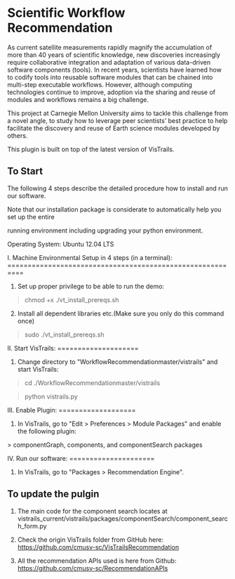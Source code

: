 # Scientific Workflow Recommendation
As current satellite measurements rapidly magnify the accumulation of more than 40 years of scientific knowledge, new discoveries increasingly require collaborative integration and adaptation of various data-driven software components (tools). In recent years, scientists have learned how to codify tools into reusable software modules that can be chained into multi-step executable workflows. However, although computing technologies continue to improve, adoption via the sharing and reuse of modules and workflows remains a big challenge.

This project at Carnegie Mellon University aims to tackle this challenge from a novel angle, to study how to leverage peer scientists’ best practice to help facilitate the discovery and reuse of Earth science modules developed by others.

This plugin is built on top of the latest version of VisTrails.


## To Start

The following 4 steps describe the detailed procedure how to install and run our software.

Note that our installation package is considerate to automatically help you set up the entire 

running environment including upgrading your python environment.

Operating System: Ubuntu 12.04 LTS

I. Machine Environmental Setup in 4 steps (in a terminal): ==========================================================

1. Set up proper privilege to be able to run the demo:

> chmod +x ./vt_install_prereqs.sh

2. Install all dependent libraries etc.(Make sure you only do this command once)

> sudo ./vt_install_prereqs.sh


II. Start VisTrails: ====================

1. Change directory to "WorkflowRecommendation­master/vistrails" and start VisTrails:

> cd ./WorkflowRecommendation­master/vistrails

> python vistrails.py


III. Enable Plugin: ===================

1. In VisTrails, go to "Edit ­> Preferences ­> Module Packages" and enable the following plugin:

 ­> componentGraph, components, and componentSearch packages


IV. Run our software: =====================

1. In VisTrails, go to "Packages ­> Recommendation Engine".



## To update the pulgin

1. The main code for the component search locates at vistrails_current/vistrails/packages/componentSearch/component_search_form.py

2. Check the origin VisTrails folder from GitHub here: https://github.com/cmusv-sc/VisTrailsRecommendation

3. All the recommendation APIs used is here from Github: https://github.com/cmusv-sc/RecommendationAPIs




